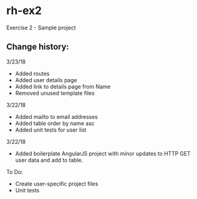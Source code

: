 # rh-ex2
Exercise 2 - Sample project

Change history:
---------------
3/23/18
* Added routes
* Added user details page
* Added link to details page from Name
* Removed unused template files 

3/22/18
* Added mailto to email addresses
* Added table order by name asc
* Added unit tests for user list

3/22/18
* Added boilerplate AngularJS project with minor updates to HTTP GET user data and add to table.

To Do:
* Create user-specific project files
* Unit tests
